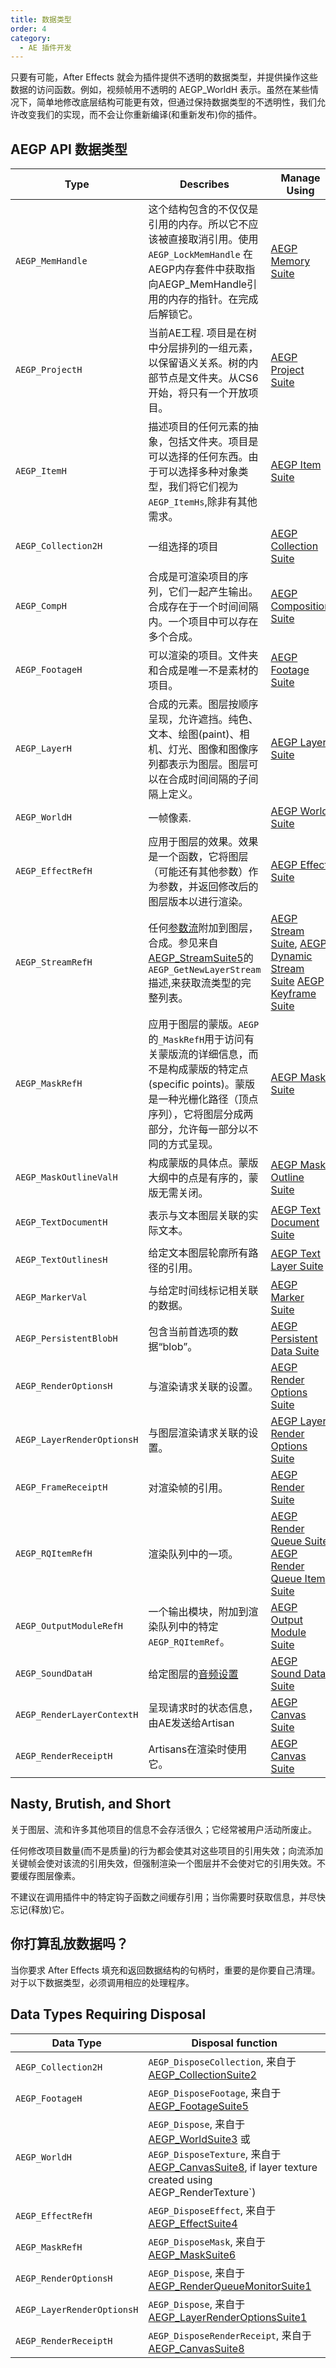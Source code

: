 ```yaml
---
title: 数据类型
order: 4
category:
  - AE 插件开发
---
```


只要有可能，After Effects 就会为插件提供不透明的数据类型，并提供操作这些数据的访问函数。例如，视频帧用不透明的 AEGP_WorldH 表示。虽然在某些情况下，简单地修改底层结构可能更有效，但通过保持数据类型的不透明性，我们允许改变我们的实现，而不会让你重新编译(和重新发布)你的插件。

## AEGP API 数据类型

| **Type** | **Describes**  | **Manage Using**  |
| -------------------------- | ---------------------------------------------------------------------------------------------------------------------------------------------------------------------------------------------------------------------------------------------------------------------------------------------------------------------------------------------------------------------- | ----------------------------------------------------------------------------------------------------------------------------------------------------------------------------------------------------------------------------------------------------------------------------------------------------------------------------------------------------------------- |
| `AEGP_MemHandle` | 这个结构包含的不仅仅是引用的内存。所以它不应该被直接取消引用。使用 `AEGP_LockMemHandle` 在AEGP内存套件中获取指向AEGP_MemHandle引用的内存的指针。在完成后解锁它。  | [AEGP Memory Suite](../aegps/aegp-suites.html)  |
| `AEGP_ProjectH`  | 当前AE工程. 项目是在树中分层排列的一组元素，以保留语义关系。树的内部节点是文件夹。从CS6开始，将只有一个开放项目。 | [AEGP Project Suite](../aegps/aegp-suites.html)  |
| `AEGP_ItemH` |描述项目的任何元素的抽象，包括文件夹。项目是可以选择的任何东西。由于可以选择多种对象类型，我们将它们视为`AEGP_ItemHs`,除非有其他需求。 | [AEGP Item Suite](../aegps/aegp-suites.html)  |
| `AEGP_Collection2H`  |一组选择的项目| [AEGP Collection Suite](../aegps/aegp-suites.html)  |
| `AEGP_CompH` | 合成是可渲染项目的序列，它们一起产生输出。合成存在于一个时间间隔内。一个项目中可以存在多个合成。 | [AEGP Composition Suite](../aegps/aegp-suites.html)  |
| `AEGP_FootageH`  | 可以渲染的项目。文件夹和合成是唯一不是素材的项目。  | [AEGP Footage Suite](../aegps/aegp-suites.html)  |
| `AEGP_LayerH`  | 合成的元素。图层按顺序呈现，允许遮挡。纯色、文本、绘图(paint)、相机、灯光、图像和图像序列都表示为图层。图层可以在合成时间间隔的子间隔上定义。   | [AEGP Layer Suite](../aegps/aegp-suites.html)  |
| `AEGP_WorldH`  | 一帧像素. | [AEGP World Suite](../aegps/aegp-suites.html)  |
| `AEGP_EffectRefH`  | 应用于图层的效果。效果是一个函数，它将图层（可能还有其他参数）作为参数，并返回修改后的图层版本以进行渲染。   | [AEGP Effect Suite](../aegps/aegp-suites.html)  |
| `AEGP_StreamRefH`  | 任何[参数流](../aegps/aegp-suites.html)附加到图层，合成。参见来自[AEGP_StreamSuite5](../aegps/aegp-suites.html)的`AEGP_GetNewLayerStream`描述,来获取流类型的完整列表。| [AEGP Stream Suite](../aegps/aegp-suites.html), [AEGP Dynamic Stream Suite](../aegps/aegp-suites.html) [AEGP Keyframe Suite](../aegps/aegp-suites.html) |
| `AEGP_MaskRefH`  | 应用于图层的蒙版。`AEGP`的`_MaskRefH`用于访问有关蒙版流的详细信息，而不是构成蒙版的特定点(specific points)。蒙版是一种光栅化路径（顶点序列），它将图层分成两部分，允许每一部分以不同的方式呈现。 | [AEGP Mask Suite](../aegps/aegp-suites.html)  |
| `AEGP_MaskOutlineValH` | 构成蒙版的具体点。蒙版大纲中的点是有序的，蒙版无需关闭。| [AEGP Mask Outline Suite](../aegps/aegp-suites.html)  |
| `AEGP_TextDocumentH` | 表示与文本图层关联的实际文本。 | [AEGP Text Document Suite](../aegps/aegp-suites.html)  |
| `AEGP_TextOutlinesH` | 给定文本图层轮廓所有路径的引用。  | [AEGP Text Layer Suite](../aegps/aegp-suites.html)  |
| `AEGP_MarkerVal` | 与给定时间线标记相关联的数据。  | [AEGP Marker Suite](../aegps/aegp-suites.html)  |
| `AEGP_PersistentBlobH` | 包含当前首选项的数据“blob”。 | [AEGP Persistent Data Suite](../aegps/aegp-suites.html)  |
| `AEGP_RenderOptionsH`  | 与渲染请求关联的设置。 | [AEGP Render Options Suite](../aegps/aegp-suites.html)  |
| `AEGP_LayerRenderOptionsH` | 与图层渲染请求关联的设置。 | [AEGP Layer Render Options Suite](../aegps/aegp-suites.html)  |
| `AEGP_FrameReceiptH` | 对渲染帧的引用。  | [AEGP Render Suite](../aegps/aegp-suites.html)  |
| `AEGP_RQItemRefH`  | 渲染队列中的一项。 | [AEGP Render Queue Suite](../aegps/aegp-suites.html) [AEGP Render Queue Item Suite](../aegps/aegp-suites.html) |
| `AEGP_OutputModuleRefH`  | 一个输出模块，附加到渲染队列中的特定`AEGP_RQItemRef`。 | [AEGP Output Module Suite](../aegps/aegp-suites.html)  |
| `AEGP_SoundDataH`  | 给定图层的[音频设置](../aegps/aegp-suites.html) | [AEGP Sound Data Suite](../aegps/aegp-suites.html)  |
| `AEGP_RenderLayerContextH` | 呈现请求时的状态信息，由AE发送给Artisan  | [AEGP Canvas Suite](../artisans/artisan-data-types.html)  |
| `AEGP_RenderReceiptH`  | Artisans在渲染时使用它。| [AEGP Canvas Suite](../artisans/artisan-data-types.html)  |

## Nasty, Brutish, and Short

关于图层、流和许多其他项目的信息不会存活很久；它经常被用户活动所废止。

任何修改项目数量(而不是质量)的行为都会使其对这些项目的引用失效；向流添加关键帧会使对该流的引用失效，但强制渲染一个图层并不会使对它的引用失效。不要缓存图层像素。

不建议在调用插件中的特定钩子函数之间缓存引用；当你需要时获取信息，并尽快忘记(释放)它。

## 你打算乱放数据吗？

当你要求 After Effects 填充和返回数据结构的句柄时，重要的是你要自己清理。对于以下数据类型，必须调用相应的处理程序。

## Data Types Requiring Disposal

| **Data Type**  | **Disposal function**  |
| -------------------------- | -------------------------------------------------------------------------------------------------------------------------------------------------------------------------------------------------------------------------------------------------------------------------------------------------------------------------------------------------------------- |
| `AEGP_Collection2H`  | `AEGP_DisposeCollection`, 来自于[AEGP_CollectionSuite2](../aegps/aegp-suites.html)  |
| `AEGP_FootageH`  | `AEGP_DisposeFootage`, 来自于[AEGP_FootageSuite5](../aegps/aegp-suites.html) |
| `AEGP_WorldH`  | `AEGP_Dispose`, 来自于 [AEGP_WorldSuite3](../aegps/aegp-suites.html) 或 `AEGP_DisposeTexture`, 来自于 [AEGP_CanvasSuite8](../artisans/artisan-data-types.html), if layer texture created using AEGP_RenderTexture`) |
| `AEGP_EffectRefH`  | `AEGP_DisposeEffect`, 来自于[AEGP_EffectSuite4](../aegps/aegp-suites.html)  |
| `AEGP_MaskRefH`  | `AEGP_DisposeMask`, 来自于[AEGP_MaskSuite6](../aegps/aegp-suites.html)  |
| `AEGP_RenderOptionsH`  | `AEGP_Dispose`, 来自于[AEGP_RenderQueueMonitorSuite1](../aegps/aegp-suites.html)  |
| `AEGP_LayerRenderOptionsH` | `AEGP_Dispose`, 来自于[AEGP_LayerRenderOptionsSuite1](../aegps/aegp-suites.html)  |
| `AEGP_RenderReceiptH`  | `AEGP_DisposeRenderReceipt`, 来自于[AEGP_CanvasSuite8](../artisans/artisan-data-types.html) |
